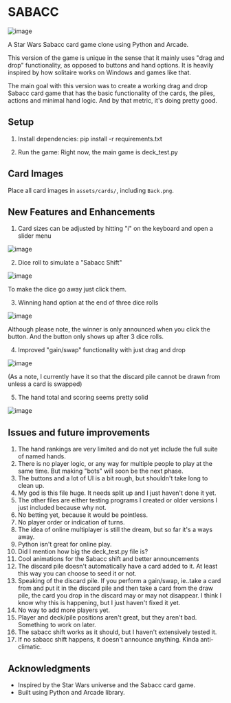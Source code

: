 # SABACC
![image](https://github.com/user-attachments/assets/2f676c53-f8a4-44cd-b73e-20603232c723)

A Star Wars Sabacc card game clone using Python and Arcade.

This version of the game is unique in the sense that it mainly uses "drag and drop" functionality, as opposed to buttons and hand options. It is heavily inspired by how solitaire works on Windows and games like that.

The main goal with this version was to create a working drag and drop Sabacc card game that has the basic functionality of the cards, the piles, actions and minimal hand logic. And by that metric, it's doing pretty good.

## Setup

1. Install dependencies:
   pip install -r requirements.txt

2. Run the game:
   Right now, the main game is deck_test.py

## Card Images

Place all card images in `assets/cards/`, including `Back.png`.


## New Features and Enhancements

1. Card sizes can be adjusted by hitting "i" on the keyboard and open a slider menu

![image](https://github.com/user-attachments/assets/35d6b871-d70f-4f54-b9c9-9f796c821cef)


2. Dice roll to simulate a "Sabacc Shift"

![image](https://github.com/user-attachments/assets/e15c9763-121a-4978-9c36-37062eababc3)

To make the dice go away just click them.

3. Winning hand option at the end of three dice rolls

![image](https://github.com/user-attachments/assets/c89c8142-3d8f-4ec0-9960-6965f8c39c15)

Although please note, the winner is only announced when you click the button. And the button only shows up after 3 dice rolls.

4. Improved "gain/swap" functionality with just drag and drop

![image](https://github.com/user-attachments/assets/d7181935-251a-43a9-b6c5-6f42d14271b0)

(As a note, I currently have it so that the discard pile cannot be drawn from unless a card is swapped)

5. The hand total and scoring seems pretty solid

![image](https://github.com/user-attachments/assets/8e599e5e-6222-4993-a637-42d17412e737)

## Issues and future improvements

1. The hand rankings are very limited and do not yet include the full suite of named hands.
2. There is no player logic, or any way for multiple people to play at the same time. But making "bots" will soon be the next phase.
3. The buttons and a lot of UI is a bit rough, but shouldn't take long to clean up.
4. My god is this file huge. It needs split up and I just haven't done it yet.
5. The other files are either testing programs I created or older versions I just included because why not.
6. No betting yet, because it would be pointless.
7. No player order or indication of turns.
8. The idea of online multiplayer is still the dream, but so far it's a ways away.
9. Python isn't great for online play.
10. Did I mention how big the deck_test.py file is?
11. Cool animations for the Sabacc shift and better announcements
12. The discard pile doesn't automatically have a card added to it. At least this way you can choose to seed it or not.
13. Speaking of the discard pile. If you perform a gain/swap, ie..take a card from and put it in the discard pile and then take a card from the draw pile, the card you drop in the discard may or may not disappear. I think I know why this is happening, but I just haven't fixed it yet.
14. No way to add more players yet.
15. Player and deck/pile positions aren't great, but they aren't bad. Something to work on later.
16. The sabacc shift works as it should, but I haven't extensively tested it.
17. If no sabacc shift happens, it doesn't announce anything. Kinda anti-climatic.
    

## Acknowledgments

- Inspired by the Star Wars universe and the Sabacc card game.
- Built using Python and Arcade library.


